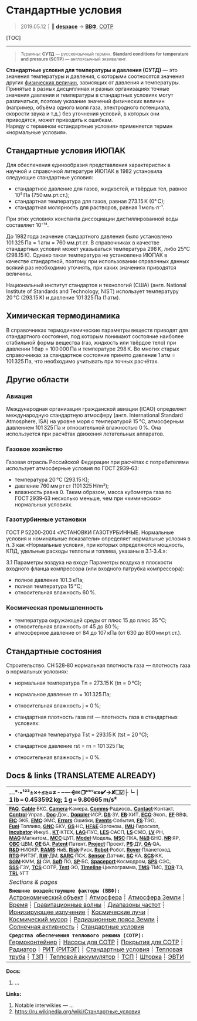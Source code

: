 # Стандартные условия
> 2019.05.12 ┊ **🚀 [despace](index.md)** → **[ВВФ](ef.md)**, [СОТР](tcs.md)

[TOC]

---

> <small>*Термины:* **СУТД** — русскоязычный термин. **Standard conditions for temperature and pressure (SCTP)** — англоязычный эквивалент.</small>

**Стандартные условия для температуры и давления (СУТД)** — это значения температуры и давления, с которыми соотносятся значения других [физических величин](si.md), зависящих от давления и температуры. Принятые в разных дисциплинах и разных организациях точные значения давления и температуры в стандартных условиях могут различаться, поэтому указание значений физических величин (например, объёма одного моля газа, электродного потенциала, скорости звука и т.д.) без уточнения условий, в которых они приводятся, может приводить к ошибкам.  
Наряду с термином «стандартные условия» применяется термин «нормальные условия».


## Стандартные условия ИЮПАК
Для обеспечения единообразия представления характеристик в научной и справочной литературе ИЮПАК в 1982 установила следующие стандартные условия:

   - стандартное давление для газов, жидкостей, и твёрдых тел, равное 10⁵ Па (750 мм.рт.ст.);
   - стандартная температура для газов, равная 273.15 К (0° С);
   - стандартная молярность для растворов, равная 1 моль·л⁻¹.

При этих условиях константа диссоциации дистиллированной воды составляет 10⁻¹⁴.

До 1982 года значение стандартного давления было установлено 101 325 Па = 1 атм = 760 мм.рт.ст. В справочниках в качестве стандартных условий может указываться температура 298 K, либо 25°С (298.15 К). Однако такая температура не установлена ИЮПАК в качестве стандартной, поэтому при использовании справочных данных всякий раз необходимо уточнять, при каких значениях приводятся величины.

Национальный институт стандартов и технологий (США) (англ. National Institute of Standards and Technology, NIST) использует температуру 20 °C (293.15 K) и давление 101 325 Па (1 атм).



## Химическая термодинамика
В справочниках термодинамические параметры веществ приводят для стандартного состояния, под которым понимают состояние наиболее стабильной формы вещества (газ, жидкость или твёрдое тело) при давлении 1 бар = 100 000 Па и температуре 298 К. Во многих старых справочниках за стандартное состояние принято давление 1 атм = 101 325 Па, что необходимо учитывать при точных расчётах.



## Другие области

### Авиация
Международная организация гражданской авиации (ICAO) определяет международную стандартную атмосферу (англ. International Standard Atmosphere, ISA) на уровне моря с температурой 15 °C, атмосферным давлением 101 325 Па и относительной влажностью 0 %. Она используется при расчётах движения летательных аппаратов.


### Газовое хозяйство
Газовая отрасль Российской Федерации при расчётах с потребителями использует атмосферные условия по ГОСТ 2939‑63:

   - температура 20 °С (293.15 К);
   - давление 760 мм рт ст (101 325 Н/m²);
   - влажность равна 0.
Таким образом, масса кубометра газа по ГОСТ 2939‑63 несколько меньше, чем при «химических» нормальных условиях.


### Газотурбинные установки
ГОСТ Р 52200‑2004 «УСТАНОВКИ ГАЗОТУРБИННЫЕ. Нормальные условия и номинальные показатели» определяет нормальные условия в п. 3 как «Нормальные условия, при которых определяются мощность, КПД, удельные расходы теплоты и топлива, указаны в 3.1‑3.4.»:

3.1 Параметры воздуха на входе
Параметры воздуха в плоскости входного фланца компрессора (или входного патрубка компрессора):

   - полное давление 101.3 кПа;
   - полная температура 15 °С;
   - относительная влажность 60 %.


### Космическая промышленность
   - температура окружающей среды от плюс 15 до плюс 35 °C;
   - относительная влажность от 45 до 80 %;
   - атмосферное давление от 84 до 107 кПа (от 630 до 800 мм рт.ст.).



## Стандартные состояния
Строительство. СН 528‑80 нормальная плотность газа — плотность газа в нормальных условиях:

   - нормальная температура Тn = 273.15 К (tn = 0 °С);
   - нормальное давление rn = 101 325 Па;
   - относительная влажность j = 0 %;
   - стандартная плотность газа rst — плотность газа в стандартных условиях:

   - стандартная температура Тst = 293.15 К (tst = 20 °С);
   - стандартное давление rst = rn = 101 325 Па;
   - относительная влажность j = 0 %.



<p style="page-break-after:always"> </p>

## Docs & links (TRANSLATEME ALREADY)
|…°·•¹²³±×÷≤≥≈≠ ‑ −— ⎆✉ ❐“”’«»✔→✘☐☑├┕┆ 1 lb = 0.453592 kg; 1 g = 9.80665 m/s²|
|:--|
|<small>**[FAQ](faq.md)**, **[Cable](cable.md)**·БКС, **[Camera](camera.md)**·Камера, **[Comms](comms.md)**·Радиосв., **[Contact](contact.md)**·Контакт, **[Control](control.md)**·Управ., **[Doc](doc.md)**·Док., **[Doppler](doppler.md)**·ИСР, **[DS](ds.md)**·ЗУ, **[EB](eb.md)**·ХИТ, **[ECO](ecology.md)**·Экол., **[EF](ef.md)**·ВВФ, **[ElC](elc.md)**·ЭКБ, **[EMC](emc.md)**·ЭМС, **[Errors](error.md)**·Ошибки, **[Events](event.md)**·События, **[FS](fs.md)**·ТЭО, **[Fuel](fuel.md)**·Топливо, **[GNC](gnc.md)**·БКУ, **[GS](scs.md)**·НС, **[HF&E](hfe.md)**·Эргоном., **[IMU](imu.md)**·Гироскоп, **[Incubator](incubator.md)**·Инкуб., **[KT](kt.md)**·КТЕХ, **[LAG](lag.md)**·ПУC, **[LES](les.md)**·САСП, **[LS](ls.md)**·СЖО, **[LV](lv.md)**·РН, **[MAG](mag.md)**·Магнитом., **[MCC](mcc.md)**·ЦУП, **[Model](model.md)**·Модель, **[MSC](sc.md)**·ПКА, **[N&B](nnb.md)**·БНО, **[NR](nr.md)**·ЯР, **[OBC](obc.md)**·ЦВМ, **[OE](oe.md)**·БА, **[Patent](патент.md)**·Патент, **[Project](project.md)**·Проект, **[PS](ps.md)**·ДУ, **[QA](quality.md)**·QA, **[R&D](rnd.md)**·НИОКР, **[RAMS](rams.md)**·НиБ, **[Risk](risk.md)**·Риск, **[Robot](robotics.md)**·Робот, **[Rover](rover.md)**·Планетоход, **[RTG](rtg.md)**·РИТЭГ, **[RW](rw.md)**·ДМ, **[SARC](sarc.md)**·ПСК, **[Sensor](sensor.md)**·Датчик, **[SC](sc.md)**·КА, **[SCS](scs.md)**·КК, **[SGM](sgm.md)**·КММ, **[SI](si.md)**·СИ, **[Soft](soft.md)**·ПО, **[SP](sp.md)**·БС, **[Spaceport](spaceport.md)**·Космодром, **[SPS](sps.md)**·СЭС, **[SSS](sss.md)**·ГЗУ, **[TCS](tcs.md)**·СОТР, **[Test](test.md)**·ЭО, **[Timeline](timeline.md)**·Циклограмма, **[TMS](tms.md)**·ТМС, **[TOR](tor.md)**·ТЗ, **[TRL](trl.md)**·УГТ</small>|
|*Sections & pages*|
|**`Внешние воздействующие факторы (ВВФ):`**<br> [Астрономический объект](aob.md) ┊ [Атмосфера](atmosphere.md) ┊ [Атмосфера Земли](earth_atmo.md) ┊ [Время](time.md) ┊ [Гравитационные волны](gravwave.md) ┊ [Диапазоны частот](rf.md) ┊ [Ионизирующее излучение](ion_rad.md) ┊ [Космические лучи](cr.md) ┊ [Космический мусор](sdeb.md) ┊ [Радиационные пояса Земли](varb.md) ┊ [Солнечная активность](solar_ph.md) ┊ [Стандартные условия](sctp.md) |
|**`Средства обеспечения теплового режима (СОТР):`**<br> [Гермоконтейнер](гермоконтейнер.md) ┊ [Насосы для СОТР](сотр_насос.md) ┊ [Покрытия для СОТР](сотр_покрытия.md) ┊ [Радиатор](радиатор.md) ┊ [РИТ (РИТЭГ)](rtg.md) ┊ [Стандартные условия](sctp.md) ┊ [Тепловая труба](hp.md) ┊ [ТЗП](hs.md) ┊ [Тепловой аккумулятор](heat_bank.md) ┊ [ТСП](tsp.md) ┊ [Шторка](thermal_curtain.md) ┊ [ЭВТИ](mli.md) |

**Docs:**

   1. …

**Links:**

   1. Notable interwikies — …
   1. <https://ru.wikipedia.org/wiki/Стандартные_условия>
